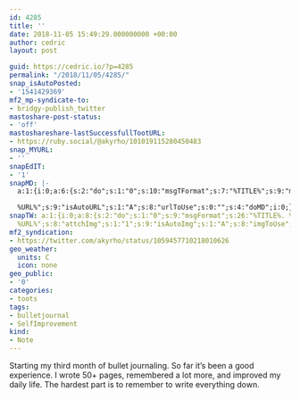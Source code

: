 ```yaml
---
id: 4285
title: ''
date: 2018-11-05 15:49:29.000000000 +00:00
author: cedric
layout: post

guid: https://cedric.io/?p=4285
permalink: "/2018/11/05/4285/"
snap_isAutoPosted:
- '1541429369'
mf2_mp-syndicate-to:
- bridgy-publish_twitter
mastoshare-post-status:
- 'off'
mastoshareshare-lastSuccessfullTootURL:
- https://ruby.social/@akyrho/101019115280450483
snap_MYURL:
- ''
snapEdIT:
- '1'
snapMD: |-
  a:1:{i:0;a:6:{s:2:"do";s:1:"0";s:10:"msgTFormat";s:7:"%TITLE%";s:9:"msgFormat";s:19:"%FULLTEXT%

  %URL%";s:9:"isAutoURL";s:1:"A";s:8:"urlToUse";s:0:"";s:4:"doMD";i:0;}}"
snapTW: a:1:{i:0;a:8:{s:2:"do";s:1:"0";s:9:"msgFormat";s:26:"%TITLE%. %EXCERPT% -
  %URL%";s:8:"attchImg";s:1:"1";s:9:"isAutoImg";s:1:"A";s:8:"imgToUse";s:0:"";s:9:"isAutoURL";s:1:"A";s:8:"urlToUse";s:0:"";s:4:"doTW";i:0;}}
mf2_syndication:
- https://twitter.com/akyrho/status/1059457710218010626
geo_weather:
  units: C
  icon: none
geo_public:
- '0'
categories:
- toots
tags:
- bulletjournal
- SelfImprovement
kind:
- Note
---
```

Starting my third month of bullet journaling. So far it&rsquo;s been a good experience. I wrote 50+ pages, remembered a lot more, and improved my daily life. The hardest part is to remember to write everything down.